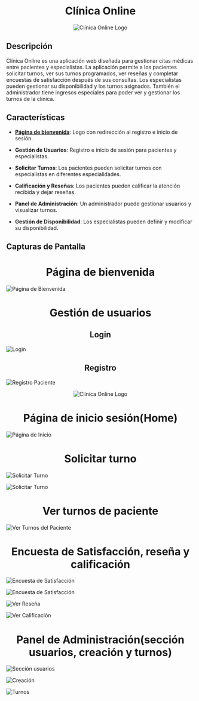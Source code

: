 <div align="center">
  <h1>Clínica Online</h1>
</div>

<div align="center">
  <img src="https://firebasestorage.googleapis.com/v0/b/clinica-2dd2c.appspot.com/o/Logo.png?alt=media&token=ffc241b7-bb89-493e-bc80-057a828345df" alt="Clínica Online Logo">
</div>

## Descripción

Clínica Online es una aplicación web diseñada para gestionar citas médicas entre pacientes y especialistas. La aplicación permite a los pacientes solicitar turnos, ver sus turnos programados, ver reseñas y completar encuestas de satisfacción después de sus consultas. Los especialistas pueden gestionar su disponibilidad y los turnos asignados. También el administrador tiene ingresos especiales para poder ver y gestionar los turnos de la clínica.

## Características

- [**Página de bienvenida**](#pagina-de-bienvenida): Logo con redirección al registro e inicio de sesión.

- **Gestión de Usuarios**: Registro e inicio de sesión para pacientes y especialistas.
- **Solicitar Turnos**: Los pacientes pueden solicitar turnos con especialistas en diferentes especialidades.
- **Calificación y Reseñas**: Los pacientes pueden calificar la atención recibida y dejar reseñas.
- **Panel de Administración**: Un administrador puede gestionar usuarios y visualizar turnos.

- **Gestión de Disponibilidad**: Los especialistas pueden definir y modificar su disponibilidad.


## Capturas de Pantalla

<div id="pagina-de-bienvenida" align="center">
  <h1>Página de bienvenida</h1>
</div>

![Página de Bienvenida](https://firebasestorage.googleapis.com/v0/b/clinica-2dd2c.appspot.com/o/bienvenida.png?alt=media&token=fc408b53-f279-4961-b693-2c93728ac4b3)

<div align="center">
  <h1>Gestión de usuarios</h1>
</div>

<div align="center">
  <h2>Login</h2>
</div>

![Login](https://firebasestorage.googleapis.com/v0/b/clinica-2dd2c.appspot.com/o/login.png?alt=media&token=5eb09fab-febf-4924-b76a-4c106eba6025)

<div align="center">
  <h2>Registro</h2>
</div>

![Registro Paciente](https://firebasestorage.googleapis.com/v0/b/clinica-2dd2c.appspot.com/o/registroPaciente.png?alt=media&token=6ed94ba3-48c5-4740-b9f7-4bcfadc87889)

<div align="center">
  <img src="https://firebasestorage.googleapis.com/v0/b/clinica-2dd2c.appspot.com/o/registroEspecialista.png?alt=media&token=62137d8b-8a36-490b-b403-a3a1320be59d" alt="Clínica Online Logo">
</div>

<div align="center">
  <h1>Página de inicio sesión(Home)</h1>
</div>

![Página de Inicio](https://firebasestorage.googleapis.com/v0/b/clinica-2dd2c.appspot.com/o/home1.png?alt=media&token=4fdfa78b-f30c-4246-b3dd-c73cd3a0b537)

<div align="center">
  <h1>Solicitar turno</h1>
</div>

![Solicitar Turno](https://firebasestorage.googleapis.com/v0/b/clinica-2dd2c.appspot.com/o/solicitarTurnoPaciente.png?alt=media&token=d41cc727-db51-4470-b7ae-2f0262310ae9)

![Solicitar Turno](https://firebasestorage.googleapis.com/v0/b/clinica-2dd2c.appspot.com/o/solicitarTurnoPacienteExito.png?alt=media&token=1a5a913f-be07-429c-911c-f0b609a5ad23)


<div align="center">
  <h1>Ver turnos de paciente</h1>
</div>

![Ver Turnos del Paciente](https://firebasestorage.googleapis.com/v0/b/clinica-2dd2c.appspot.com/o/misturnos.png?alt=media&token=0f19225e-4611-45c0-9b9c-31c2f281e836)

<div align="center">
  <h1>Encuesta de Satisfacción, reseña y calificación</h1>
</div>

![Encuesta de Satisfacción](https://firebasestorage.googleapis.com/v0/b/clinica-2dd2c.appspot.com/o/misturnosEncuestaCalifi.png?alt=media&token=c92391d4-f630-4524-8ad3-9ec39f27bacb)

![Encuesta de Satisfacción](https://firebasestorage.googleapis.com/v0/b/clinica-2dd2c.appspot.com/o/verEncuesta.png?alt=media&token=237cbd09-6adf-4344-8dbf-81019682efcd)

![Ver Reseña](https://firebasestorage.googleapis.com/v0/b/clinica-2dd2c.appspot.com/o/verResena.png?alt=media&token=18517a79-f7d8-42ea-aeb4-9c3fe02c9ac5)

![Ver Calificación](https://firebasestorage.googleapis.com/v0/b/clinica-2dd2c.appspot.com/o/verCalif.png?alt=media&token=32afac08-437d-49c1-9b2f-60739af77f96)

<div align="center">
  <h1>Panel de Administración(sección usuarios, creación y turnos)</h1>
</div>

![Sección usuarios](https://firebasestorage.googleapis.com/v0/b/clinica-2dd2c.appspot.com/o/seccionUsuarios.png?alt=media&token=14532a35-1656-4cb5-8ae4-43c9f5af12ed)

![Creación](https://firebasestorage.googleapis.com/v0/b/clinica-2dd2c.appspot.com/o/seccionUsuarios2.png?alt=media&token=f389df37-cee4-42fc-947f-c1d0795667c3)

![Turnos](https://firebasestorage.googleapis.com/v0/b/clinica-2dd2c.appspot.com/o/turnos.png?alt=media&token=c21d2a1b-ea7c-4cef-88dc-90dff2b23e7a)


